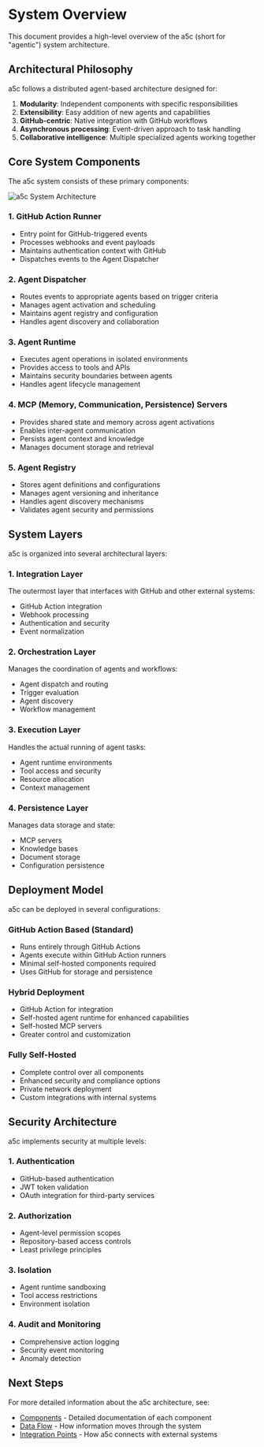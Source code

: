 # System Overview

This document provides a high-level overview of the a5c (short for "agentic") system architecture.

## Architectural Philosophy

a5c follows a distributed agent-based architecture designed for:

1. **Modularity**: Independent components with specific responsibilities
2. **Extensibility**: Easy addition of new agents and capabilities
3. **GitHub-centric**: Native integration with GitHub workflows
4. **Asynchronous processing**: Event-driven approach to task handling
5. **Collaborative intelligence**: Multiple specialized agents working together

## Core System Components

The a5c system consists of these primary components:

![a5c System Architecture](/images/a5c-system-architecture.png)

### 1. GitHub Action Runner

- Entry point for GitHub-triggered events
- Processes webhooks and event payloads
- Maintains authentication context with GitHub
- Dispatches events to the Agent Dispatcher

### 2. Agent Dispatcher

- Routes events to appropriate agents based on trigger criteria
- Manages agent activation and scheduling
- Maintains agent registry and configuration
- Handles agent discovery and collaboration

### 3. Agent Runtime

- Executes agent operations in isolated environments
- Provides access to tools and APIs
- Maintains security boundaries between agents
- Handles agent lifecycle management

### 4. MCP (Memory, Communication, Persistence) Servers

- Provides shared state and memory across agent activations
- Enables inter-agent communication
- Persists agent context and knowledge
- Manages document storage and retrieval

### 5. Agent Registry

- Stores agent definitions and configurations
- Manages agent versioning and inheritance
- Handles agent discovery mechanisms
- Validates agent security and permissions

## System Layers

a5c is organized into several architectural layers:

### 1. Integration Layer

The outermost layer that interfaces with GitHub and other external systems:
- GitHub Action integration
- Webhook processing
- Authentication and security
- Event normalization

### 2. Orchestration Layer

Manages the coordination of agents and workflows:
- Agent dispatch and routing
- Trigger evaluation
- Agent discovery
- Workflow management

### 3. Execution Layer

Handles the actual running of agent tasks:
- Agent runtime environments
- Tool access and security
- Resource allocation
- Context management

### 4. Persistence Layer

Manages data storage and state:
- MCP servers
- Knowledge bases
- Document storage
- Configuration persistence

## Deployment Model

a5c can be deployed in several configurations:

### GitHub Action Based (Standard)

- Runs entirely through GitHub Actions
- Agents execute within GitHub Action runners
- Minimal self-hosted components required
- Uses GitHub for storage and persistence

### Hybrid Deployment

- GitHub Action for integration
- Self-hosted agent runtime for enhanced capabilities
- Self-hosted MCP servers
- Greater control and customization

### Fully Self-Hosted

- Complete control over all components
- Enhanced security and compliance options
- Private network deployment
- Custom integrations with internal systems

## Security Architecture

a5c implements security at multiple levels:

### 1. Authentication

- GitHub-based authentication
- JWT token validation
- OAuth integration for third-party services

### 2. Authorization

- Agent-level permission scopes
- Repository-based access controls
- Least privilege principles

### 3. Isolation

- Agent runtime sandboxing
- Tool access restrictions
- Environment isolation

### 4. Audit and Monitoring

- Comprehensive action logging
- Security event monitoring
- Anomaly detection

## Next Steps

For more detailed information about the a5c architecture, see:

- [Components](components.md) - Detailed documentation of each component
- [Data Flow](data-flow.md) - How information moves through the system
- [Integration Points](integration-points.md) - How a5c connects with external systems